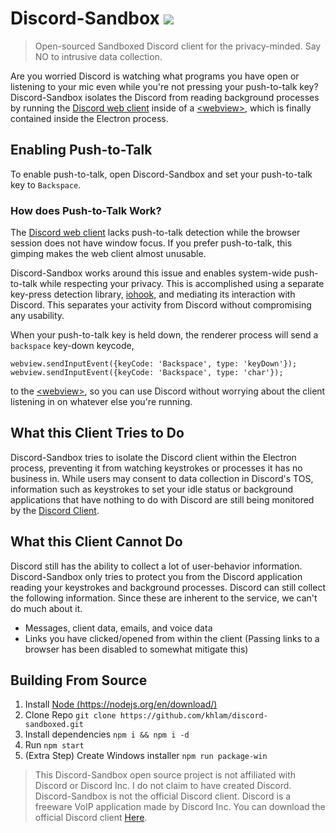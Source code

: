 # Discord-Sandbox <a href="https://github.com/khlam/discord-sandboxed/releases/latest"><img src="https://img.shields.io/badge/download-latest-green.svg"></a>

> Open-sourced Sandboxed Discord client for the privacy-minded. Say NO to intrusive data collection.


Are you worried Discord is watching what programs you have open or listening to your mic even while you're not pressing your push-to-talk key?
Discord-Sandbox isolates the Discord from reading background processes by running the [Discord web client](https://discordapp.com/) inside of a [\<webview>](https://developer.chrome.com/apps/tags/webview), which is finally contained inside the Electron process.

## Enabling Push-to-Talk
To enable push-to-talk, open Discord-Sandbox and set your push-to-talk key to `Backspace`. 

### How does Push-to-Talk Work?

The [Discord web client](https://discordapp.com/) lacks push-to-talk detection while the browser session does not have window focus.
If you prefer push-to-talk, this gimping makes the web client almost unusable.

Discord-Sandbox works around this issue and enables system-wide push-to-talk while respecting your privacy. 
This is accomplished using a separate key-press detection library, [iohook](https://www.npmjs.com/package/iohook), and mediating its interaction with Discord.
This separates your activity from Discord without compromising any usability.

When your push-to-talk key is held down, the renderer process will send a `backspace` key-down keycode,

`
webview.sendInputEvent({keyCode: 'Backspace', type: 'keyDown'});
webview.sendInputEvent({keyCode: 'Backspace', type: 'char'});
`

to the [\<webview>](https://developer.chrome.com/apps/tags/webview), so you can use Discord without worrying about the client listening in on whatever else you're running.

## What this Client Tries to Do
Discord-Sandbox tries to isolate the Discord client within the Electron process, preventing it from watching keystrokes or processes it has no business in.
While users may consent to data collection in Discord's TOS, information such as keystrokes to set your idle status or background applications that have nothing to do with Discord are still being monitored by the [Discord Client](https://discordapp.com/download).

## What this Client Cannot Do
Discord still has the ability to collect a lot of user-behavior information.
Discord-Sandbox only tries to protect you from the Discord application reading your keystrokes and background processes.
Discord can still collect the following information. Since these are inherent to the service, we can't do much about it.

- Messages, client data, emails, and voice data
- Links you have clicked/opened from within the client (Passing links to a browser has been disabled to somewhat mitigate this)


## Building From Source
1. Install [Node (https://nodejs.org/en/download/)](https://nodejs.org/en/download/)
2. Clone Repo `git clone https://github.com/khlam/discord-sandboxed.git`
3. Install dependencies `npm i && npm i -d`
4. Run `npm start`
5. (Extra Step) Create Windows installer `npm run package-win`




> This Discord-Sandbox open source project is not affiliated with Discord or Discord Inc.
I do not claim to have created Discord.
Discord-Sandbox is not the official Discord client.
Discord is a freeware VoIP application made by Discord Inc.
You can download the official Discord client [Here](https://discordapp.com/download).